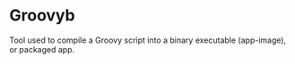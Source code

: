 # Groovyb

Tool used to compile a Groovy script into a binary executable (app-image), or packaged app.
